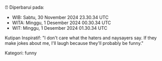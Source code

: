 ⏰ Diperbarui pada:
- WIB: Sabtu, 30 November 2024 23.30.34 UTC
- WITA: Minggu, 1 Desember 2024 00.30.34 UTC
- WIT: Minggu, 1 Desember 2024 01.30.34 UTC

Kutipan Inspiratif:
"I don't care what the haters and naysayers say. If they make jokes about me, I'll laugh because they'll probably be funny."


Kategori: funny

